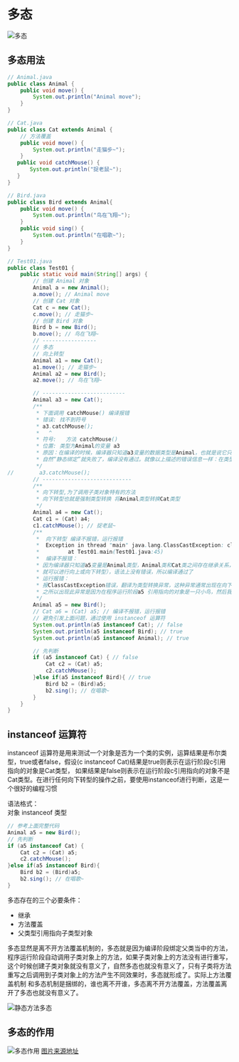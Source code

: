 # 多态
![多态](/static/images/java/016/duotai.jpg)

## 多态用法

```java 
// Animal.java
public class Animal {
    public void move() {
        System.out.println("Animal move");
    }
}

// Cat.java
public class Cat extends Animal {
    // 方法覆盖
    public void move() {
        System.out.println("走猫步~");
    }
   public void catchMouse() {
       System.out.println("捉老鼠~");
   }
}

// Bird.java
public class Bird extends Animal{
    public void move() {
        System.out.println("鸟在飞翔~");
    }
    public void sing() {
        System.out.println("在唱歌~");
    }
}

// Test01.java
public class Test01 {
    public static void main(String[] args) {
        // 创建 Animal 对象
        Animal a = new Animal();
        a.move(); // Animal move
        // 创建 Cat 对象
        Cat c = new Cat();
        c.move(); // 走猫步~
        // 创建 Bird 对象
        Bird b = new Bird();
        b.move(); // 鸟在飞翔~
        // -----------------
        // 多态
        // 向上转型
        Animal a1 = new Cat();
        a1.move(); // 走猫步~
        Animal a2 = new Bird();
        a2.move(); // 鸟在飞翔~

        // --------------------------
        Animal a3 = new Cat();
        /**
         * 下面调用 catchMouse() 编译报错
         * 错误: 找不到符号
         * a3.catchMouse();
         *   ^
         * 符号:   方法 catchMouse()
         * 位置: 类型为Animal的变量 a3
         * 原因：在编译的时候，编译器只知道a3变量的数据类型是Animal，也就是说它只会去Animal.class字节码中查找catchMouse()方法，结果没找到，
         * 自然“静态绑定”就失败了，编译没有通过。就像以上描述的错误信息一样：在类型为Animal的变量a中找不到方法catchMouse()。
         */
//        a3.catchMouse();
        // ----------------------------
        /**
         * 向下转型,为了调用子类对象特有的方法
         * 向下转型也就是强制类型转换 将Animal类型转换Cat类型
         */
        Animal a4 = new Cat();
        Cat c1 = (Cat) a4;
        c1.catchMouse(); // 捉老鼠~
        /**
         *  向下转型 编译不报错，运行报错
         *  Exception in thread "main" java.lang.ClassCastException: class Bird cannot be cast to class Cat (Bird and Cat are in unnamed module of loader 'app')
         *         at Test01.main(Test01.java:45)
         *  编译不报错：
         * 因为编译器只知道a5变量是Animal类型，Animal类和Cat类之间存在继承关系，所以可以进行向下转型（前面提到过，只要两种类型之间存在继承关系，
         * 就可以进行向上或向下转型），语法上没有错误，所以编译通过了
         * 运行报错：
         * 报ClassCastException错误，翻译为类型转换异常，这种异常通常出现在向下转型的操作过程当中，当类型不兼容的情况下进行转型出现的异常，
         * 之所以出现此异常是因为在程序运行阶段a5 引用指向的对象是一只小鸟，然后我们要将一只小鸟转换成一只猫，这显然是不合理的，因为小鸟和猫之间是没有继承关系的。
         */
        Animal a5 = new Bird();
        // Cat a6 = (Cat) a5; // 编译不报错，运行报错
        // 避免引发上面问题，通过使用 instanceof 运算符
        System.out.println(a5 instanceof Cat); // false
        System.out.println(a5 instanceof Bird); // true
        System.out.println(a5 instanceof Animal); // true

        // 先判断
        if (a5 instanceof Cat) { // false
            Cat c2 = (Cat) a5;
            c2.catchMouse();
        }else if(a5 instanceof Bird){ // true
            Bird b2 = (Bird)a5;
            b2.sing(); // 在唱歌~
        }
    }
}

```


## instanceof 运算符

instanceof 运算符是用来测试一个对象是否为一个类的实例，运算结果是布尔类型，true或者false，假设(c instanceof Cat)结果是true则表示在运行阶段c引用指向的对象是Cat类型，
如果结果是false则表示在运行阶段c引用指向的对象不是Cat类型。在进行任何向下转型的操作之前，要使用instanceof进行判断，这是一个很好的编程习惯

语法格式：  
对象 instanceof 类型

```java
// 参考上面完整代码
Animal a5 = new Bird();
// 先判断
if (a5 instanceof Cat) {
    Cat c2 = (Cat) a5;
    c2.catchMouse();
}else if(a5 instanceof Bird){
    Bird b2 = (Bird)a5;
    b2.sing(); // 在唱歌~
}
```

多态存在的三个必要条件：  
- 继承
- 方法覆盖
- 父类型引用指向子类型对象

多态显然是离不开方法覆盖机制的，多态就是因为编译阶段绑定父类当中的方法，程序运行阶段自动调用子类对象上的方法，如果子类对象上的方法没有进行重写，
这个时候创建子类对象就没有意义了，自然多态也就没有意义了，只有子类将方法重写之后调用到子类对象上的方法产生不同效果时，多态就形成了。实际上方法覆盖机制
和多态机制是捆绑的，谁也离不开谁，多态离不开方法覆盖，方法覆盖离开了多态也就没有意义了。

![静态方法多态](/static/images/java/016/jt_method_duotai.png)

## 多态的作用

![多态作用](/static/images/java/016/duotai_zy.png)
[图片来源地址](http://www.bjpowernode.com/tutorial_java_se/125.html)
